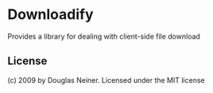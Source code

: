 Downloadify
==========

Provides a library for dealing with client-side file download

## License

(c) 2009 by Douglas Neiner. Licensed under the MIT license

